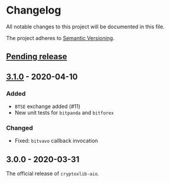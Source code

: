 # Changelog

All notable changes to this project will be documented in this file.

The project adheres to [Semantic Versioning](https://semver.org/spec/v2.0.0.html).

## [Pending release]

## [3.1.0] - 2020-04-10

### Added

- `BTSE` exchange added (#11)
- New unit tests for `bitpanda` and `bitforex`

### Changed

- Fixed: `bitvavo` callback invocation

## 3.0.0 - 2020-03-31

The official release of `cryptoxlib-aio`.

[Pending release]: https://github.com/nardew/cryptoxlib-aio/compare/3.1.0...HEAD
[3.1.0]: https://github.com/nardew/cryptoxlib-aio/compare/3.0.0...3.1.0
